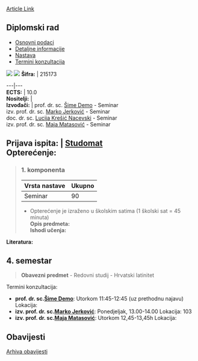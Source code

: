[Article Link](https://www.fhs.hr/predmet/diprad_g)

## Diplomski rad
  * [Osnovni podaci](https://www.fhs.hr/predmet/diprad_g#v1id-523733_58306_1_0 "Osnovni podaci")
  * [Detaljne informacije](https://www.fhs.hr/predmet/diprad_g#v1id-523733_58306_1_1 "Detaljne informacije")
  * [Nastava](https://www.fhs.hr/predmet/diprad_g#v1id-523733_58306_1_2 "Nastava")
  * [Termini konzultacija](https://www.fhs.hr/predmet/diprad_g#v1id-523733_58306_1_3 "Termini konzultacija")


[![](https://www.fhs.hr/img/flags/gif/hr.gif)](https://www.fhs.hr/predmet/diprad_g) [![](https://www.fhs.hr/img/flags/gif/gb.gif)](https://www.fhs.hr/en/course/masthe_c)
**Šifra:** |  215173  
  
---|---  
**ECTS:** |  10.0   
**Nositelji:** |   
**Izvođači:** |  prof. dr. sc. [Šime Demo](https://www.fhs.hr/djelatnik/sime.demo) - Seminar  
izv. prof. dr. sc. [Marko Jerković](https://www.fhs.hr/djelatnik/marko.jerkovic) - Seminar  
doc. dr. sc. [Lucija Krešić Nacevski](https://www.fhs.hr/djelatnik/lucija.kresic_nacevski) - Seminar  
izv. prof. dr. sc. [Maja Matasović](https://www.fhs.hr/djelatnik/maja.matasovic) - Seminar  
  
**Prijava ispita:** |  [Studomat](http://www.isvu.hr/studomat)  
**Opterećenje:**  
---  
> ### 1. komponenta
> | Vrsta nastave | Ukupno  
> ---|---  
> Seminar | 90  
> * Opterećenje je izraženo u školskim satima (1 školski sat = 45 minuta)   
**Opis predmeta:**  
> **Ishodi učenja:**  

  
**Literatura:**  

  
**4. semestar**  
---  
> **Obavezni predmet** - Redovni studij - Hrvatski latinitet  
>   
Termini konzultacija: 
  * **prof. dr. sc.[Šime Demo](https://www.fhs.hr/djelatnik/sime.demo)**: 
Utorkom 11:45-12:45 (uz prethodnu najavu)
Lokacija: 
  * **izv. prof. dr. sc.[Marko Jerković](https://www.fhs.hr/djelatnik/marko.jerkovic)**: 
Ponedjeljak, 13.00-14.00
Lokacija: 103 
  * **izv. prof. dr. sc.[Maja Matasović](https://www.fhs.hr/djelatnik/maja.matasovic)**: 
Utorkom 12,45-13,45h
Lokacija: 


## Obavijesti
[Arhiva obavijesti](https://www.fhs.hr/predmet/diprad_g?@=21cic#news_120355 "Arhiva obavijesti")
